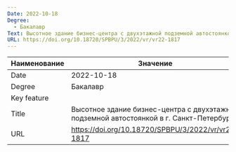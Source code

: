 ```yaml
---
Date: 2022-10-18
Degree:
  - Бакалавр
Text: Высотное здание бизнес-центра с двухэтажной подземной автостоянкой в г. Санкт-Петербурге
URL: https://doi.org/10.18720/SPBPU/3/2022/vr/vr22-1817
---
```


| Наименование | Значение                                                                                 |
| ------------ | ---------------------------------------------------------------------------------------- |
| Date         | 2022-10-18                                                                               |
| Degree       | Бакалавр                                                                                 |
| Key feature  |                                                                                          |
| Title        | Высотное здание бизнес-центра с двухэтажной подземной автостоянкой в г. Санкт-Петербурге |
| URL          | https://doi.org/10.18720/SPBPU/3/2022/vr/vr22-1817                                       |